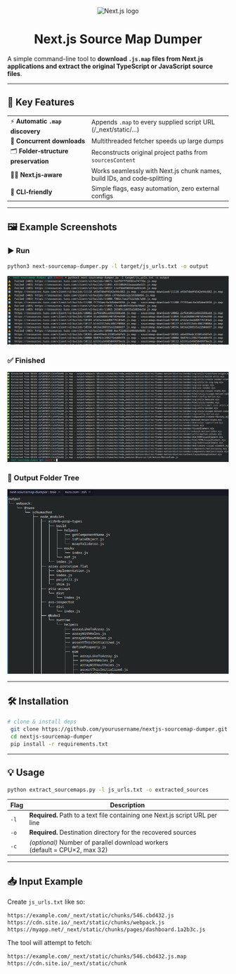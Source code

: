 <p align="center">
  <img src="https://raw.githubusercontent.com/vercel/vercel/main/packages/frameworks/logos/nextjs.svg" width="120" alt="Next.js logo" />
</p>

<h1 align="center">Next.js Source Map Dumper</h1>

A simple command-line tool to **download `.js.map` files from Next.js applications and extract the original TypeScript or JavaScript source files**.

---

## 🚀 Key Features

|                                      |                                                                          |
| ------------------------------------ | ------------------------------------------------------------------------ |
| ⚡ **Automatic `.map` discovery**     | Appends `.map` to every supplied script URL (/\_next/static/…)           |
| 🚄 **Concurrent downloads**          | Multithreaded fetcher speeds up large dumps                              |
| 🗂 **Folder‑structure preservation** | Reconstructs original project paths from `sourcesContent`                |
| 🧑‍💻 **Next.js‑aware**              | Works seamlessly with Next.js chunk names, build IDs, and code‑splitting |
| 🔌 **CLI‑friendly**                  | Simple flags, easy automation, zero external configs                     |

---

## 🖼 Example Screenshots

### ▶️ Run

```bash
python3 next-sourcemap-dumper.py -l target/js_urls.txt -o output
```

<p align="center">
  <img src="image/run.png" width="700" alt="Running the script" />
</p>

### ✅ Finished

<p align="center">
  <img src="image/finish.png" width="700" alt="Finished output" />
</p>

### 📁 Output Folder Tree

<p align="center">
  <img src="image/tree-output.png" width="600" alt="Tree view of output" />
</p>

---

## 🛠 Installation

```bash
# clone & install deps
 git clone https://github.com/yourusername/nextjs-sourcemap-dumper.git
 cd nextjs-sourcemap-dumper
 pip install -r requirements.txt
```

---

## 💡 Usage

```bash
python extract_sourcemaps.py -l js_urls.txt -o extracted_sources
```

| Flag | Description                                                                  |
| ---- | ---------------------------------------------------------------------------- |
| `-l` | **Required.** Path to a text file containing one Next.js script URL per line |
| `-o` | **Required.** Destination directory for the recovered sources                |
| `-c` | *(optional)* Number of parallel download workers (default = CPU×2, max 32)   |

---

## 📥 Input Example

Create `js_urls.txt` like so:

```
https://example.com/_next/static/chunks/546.cbd432.js
https://cdn.site.io/_next/static/chunks/webpack.js
https://myapp.net/_next/static/chunks/pages/dashboard.1a2b3c.js
```

The tool will attempt to fetch:

```
https://example.com/_next/static/chunks/546.cbd432.js.map
https://cdn.site.io/_next/static/chunk
```
